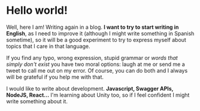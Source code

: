 # Hello world!

Well, here I am! Writing again in a blog. **I want to try to start writing in English**, as I need to improve it (although I might write something in Spanish sometime), so it will be a good experiment to try to express myself about topics that I care in that language.

If you find any typo, wrong expression, stupid grammar or *words that simply don't exist* you have two moral options: laugh at me or send me a tweet to call me out on my error. Of course, you can do both and I always will be grateful if you help me with that.

I would like to write about development. **Javascript, Swagger APIs, NodeJS, React...** I'm learning about Unity too, so if I feel confident I might write something about it.
